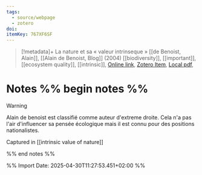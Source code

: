 ```yaml
---
tags:
  - source/webpage
  - zotero
doi: 
itemKey: 767XF6SF
---
```

>[!metadata]+
> La nature et sa « valeur intrinseque »
> [[de Benoist, Alain]], 
> [[Alain de Benoist, Blog]] (2004)
> [[biodiversity]], [[important]], [[ecosystem quality]], [[intrinsic]], 
> [Online link](https://alaindebenoist.s3.amazonaws.com/pdf/la_nature_et_sa_valeur_intrinseque.pdf), [Zotero Item](zotero://select/library/items/767XF6SF), [Local pdf](file://C:/Users/aburg/Documents/references/zotero/storage/DFVXWDER/deBenoist_NATURESA.pdf), 

# Notes %% begin notes %%
>[!warning]
>Alain de benoist est classifié comme auteur d'extreme droite. Cela n'a pas l'air d'influencer sa pensée écologique mais il est connu pour des positions nationalistes.

Captured in [[intrinsic value of nature]]

%% end notes %%




%% Import Date: 2025-04-30T11:27:53.451+02:00 %%
